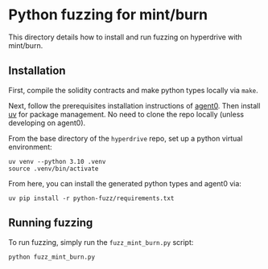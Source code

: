 # Python fuzzing for mint/burn

This directory details how to install and run fuzzing on hyperdrive with mint/burn.

## Installation

First, compile the solidity contracts and make python types locally via `make`.

Next, follow the prerequisites installation instructions of [agent0](https://github.com/delvtech/agent0/blob/main/INSTALL.md).
Then install [uv](https://github.com/astral-sh/uv) for package management. No need to clone the repo locally 
(unless developing on agent0).

From the base directory of the `hyperdrive` repo, set up a python virtual environment:

```
uv venv --python 3.10 .venv
source .venv/bin/activate
```

From here, you can install the generated python types and agent0 via:

```
uv pip install -r python-fuzz/requirements.txt
```

## Running fuzzing

To run fuzzing, simply run the `fuzz_mint_burn.py` script:

```
python fuzz_mint_burn.py
```



